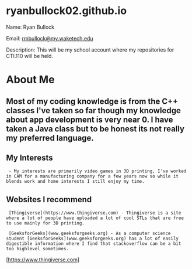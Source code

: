 # ryanbullock02.github.io

Name: Ryan Bullock

Email: rmbullock@my.waketech.edu

Description: This will be my school account where my repositories for CTI.110 will be held.

# About Me
## Most of my coding knowledge is from the C++ classes I've taken so far though my knowledge about app development is very near 0. I have taken a Java class but to be honest its not really my preferred language.

## My Interests
     - My interests are primarily video games in 3D printing, I've worked in CAM for a manufacturing company for a few years now so while it blends work and home interests I still enjoy my time.

## Websites I recommend

     [Thingiverse](https://www.thingiverse.com) - Thingiverse is a site where a lot of people have uploaded a lot of cool STLs that are free to use mainly for 3D printing.
     
     [GeeksforGeeks](www.geeksforgeeks.org) - As a computer science student [GeeksforGeeks](www.geeksforgeeks.org) has a lot of easily digestible information where I find that stackoverflow can be a bit too highlevel sometimes.



[https://www.thingiverse.com]
